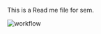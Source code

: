 This is a Read me file for sem.

![workflow](https://github.com/hamzazmah/sem/actions/workflows/main.yml/badge.svg)